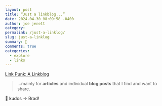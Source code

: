 ```yaml
---
layout: post
title: “Just a linkblog...”
date: 2024-04-30 08:09:58 -0400
author: joe jenett
category: 
permalink: /just-a-linklog/
slug: just-a-linklog
summary: 👏
comments: true
categories:
  - explore
  - links
---
```

<a title="by Brad Enslen" href="https://linkpunk.micro.blog/">Link Punk: A Linkblog</a>
<blockquote><p>...mainly for <strong>articles</strong> and individual <strong>blog posts</strong> that I find and want to share.</p></blockquote>
👏 kudos &rarr; Brad! 

<a href="https://brid.gy/publish/mastodon"></a>